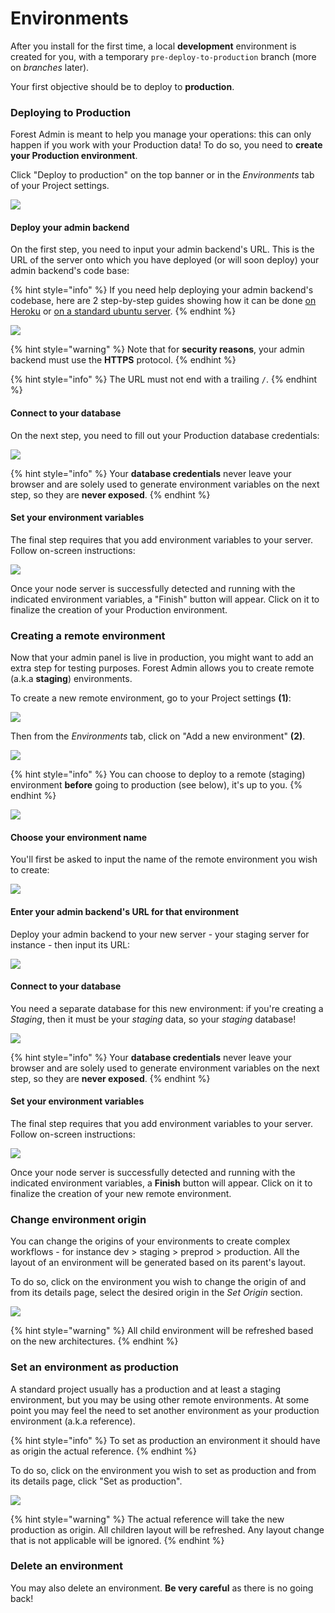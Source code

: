 # Environments

After you install for the first time, a local **development** environment is created for you, with a temporary `pre-deploy-to-production` branch (more on _branches_ later).

Your first objective should be to deploy to **production**.

### Deploying to Production

Forest Admin is meant to help you manage your operations: this can only happen if you work with your Production data! To do so, you need to **create your Production environment**.

Click "Deploy to production" on the top banner or in the _Environments_ tab of your Project settings.

![](<../../.gitbook/assets/Capture d’écran 2020-02-21 à 15.52.52.png>)

#### Deploy your admin backend

On the first step, you need to input your admin backend's URL. This is the URL of the server onto which you have deployed (or will soon deploy) your admin backend's code base:

{% hint style="info" %}
If you need help deploying your admin backend's codebase, here are 2 step-by-step guides showing how it can be done [on Heroku](../../how-tos/setup/deploy-to-production-on-heroku.md) or [on a standard ubuntu server](broken-reference).
{% endhint %}

![](<../../.gitbook/assets/image (323).png>)

{% hint style="warning" %}
Note that for **security reasons**, your admin backend must use the **HTTPS** protocol.
{% endhint %}

{% hint style="info" %}
The URL must not end with a trailing `/`.
{% endhint %}

#### Connect to your database

On the next step, you need to fill out your Production database credentials:

![](<../../.gitbook/assets/image (324).png>)

{% hint style="info" %}
Your **database credentials** never leave your browser and are solely used to generate environment variables on the next step, so they are **never exposed**.
{% endhint %}

#### Set your environment variables

The final step requires that you add environment variables to your server. Follow on-screen instructions:

![](<../../.gitbook/assets/image (325).png>)

Once your node server is successfully detected and running with the indicated environment variables, a "Finish" button will appear. Click on it to finalize the creation of your Production environment.

### Creating a remote environment

Now that your admin panel is live in production, you might want to add an extra step for testing purposes. Forest Admin allows you to create remote (a.k.a **staging**) environments.

To create a new remote environment, go to your Project settings **(1)**:

![](<../../.gitbook/assets/Capture d’écran 2020-02-21 à 15.40.58.png>)

Then from the _Environments_ tab, click on "Add a new environment" **(2)**.

![](<../../.gitbook/assets/image (406).png>)

{% hint style="info" %}
You can choose to deploy to a remote (staging) environment **before** going to production (see below), it's up to you.
{% endhint %}

![](<../../.gitbook/assets/image (407).png>)

#### Choose your environment name

You'll first be asked to input the name of the remote environment you wish to create:

![](<../../.gitbook/assets/image (408).png>)

#### Enter your admin backend's URL for that environment

Deploy your admin backend to your new server - your staging server for instance - then input its URL:

![](<../../.gitbook/assets/image (409).png>)

#### Connect to your database

You need a separate database for this new environment: if you're creating a _Staging_, then it must be your _staging_ data, so your _staging_ database!

![](<../../.gitbook/assets/image (410).png>)

{% hint style="info" %}
Your **database credentials** never leave your browser and are solely used to generate environment variables on the next step, so they are **never exposed**.
{% endhint %}

#### Set your environment variables

The final step requires that you add environment variables to your server. Follow on-screen instructions:

![](<../../.gitbook/assets/image (411).png>)

Once your node server is successfully detected and running with the indicated environment variables, a **Finish** button will appear. Click on it to finalize the creation of your new remote environment.

### Change environment origin

You can change the origins of your environments to create complex workflows - for instance dev > staging > preprod > production. All the layout of an environment will be generated based on its parent's layout.

To do so, click on the environment you wish to change the origin of and from its details page, select the desired origin in the _Set Origin_ section.

![](../../.gitbook/assets/environment-settings-details-set-origin.png)

{% hint style="warning" %}
All child environment will be refreshed based on the new architectures.
{% endhint %}

### Set an environment as production

A standard project usually has a production and at least a staging environment, but you may be using other remote environments. At some point you may feel the need to set another environment as your production environment (a.k.a reference).

{% hint style="info" %}
To set as production an environment it should have as origin the actual reference.
{% endhint %}

To do so, click on the environment you wish to set as production and from its details page, click "Set as production".

![](<../../.gitbook/assets/Capture d’écran 2021-12-09 à 11.15.17.png>)

{% hint style="warning" %}
The actual reference will take the new production as origin. All children layout will be refreshed. Any layout change that is not applicable will be ignored.
{% endhint %}

### Delete an environment

You may also delete an environment. **Be very careful** as there is no going back!
